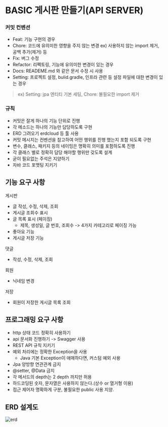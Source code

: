 # BASIC 게시판 만들기(API SERVER)

### 커밋 컨벤션
+ Feat: 기능 구현의 경우
+ Chore: 코드에 유의미한 영향을 주지 않는 변경 ex) 사용하지 않는 import 제거, 공백 추가(제거) 등
+ Fix: 버그 수정
+ Refactor: 리펙토링, 기능에 유의미한 변경이 있는 경우
+ Docs: READEME.md 와 같은 문서 수정 시 사용
+ Setting: 프로젝트 설정, bulid.gradle, 인프라 관련 등 설정 파일에 대한 변경이 있는 경우

> ex) Setting: jpa 엔티티 기본 세팅, Chore: 불필요한 import 제거

### 규칙

+ 커밋은 잘게 하나의 기능 단위로 진행
+ 각 메소드는 하나의 기능만 담당하도록 구현
+ ERD 그려오기 erdcloud 등 툴 사용
+ 커밋 메시지는 컨벤션을 참고하여 어떤 행위를 진행 했는지 포함 되도록 구현
+ 변수, 클래스, 패키지 등의 네이밍은 명확히 의미를 포함하도록 진행
+ 각 클래스 별로 정확히 담당 해야할 행위만 갖도록 설계
+ 굳이 필요없는 주석은 지양하기
+ 자바 코드 포맷팅 지키기

## 기능 요구 사항

게시판
+ 글 작성, 수정, 삭제, 조회
+ 게시글 조회수 표시
+ 글 목록 표시 (페이징)
  - 제목, 생성일, 글 번호, 조회수 -> 4가지 카테고리로 페이징 가능
+ 좋아요 기능
+ 게시글 저장 기능

댓글
+ 작성, 수정, 삭제, 조회

회원
+ 닉네임 변경

저장
+ 회원이 저장한 게시글 목록 조회

## 프로그래밍 요구 사항
+ http 상태 코드 정확히 사용하기
+ api 문서화 진행하기 -> Swagger 사용
+ REST API 규칙 지키기
+ 예외 처리에는 정확한 Exception을 사용
  - Java 기본 Exception이 애매하다면, 커스텀 예외 사용
+ Jpa 양방향 연관관계 금지
+ @setter, @Data 금지
+ 각 메서드의 depth는 2 depth 까지만 허용
+ 하드코딩된 숫자, 문자열은 사용하지 않는다.(상수 or 열거형 이용)
+ 접근 제어자 명확하게 구분, 불필요한 public 사용 지양.


## ERD 설계도
![erd](https://github.com/user-attachments/assets/b7d2bebf-01cb-4538-a997-ea6f3f3e4dab)






